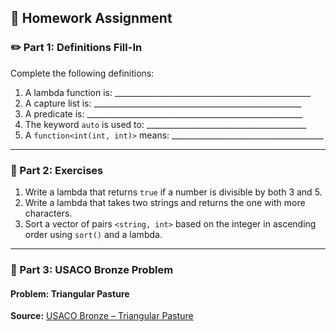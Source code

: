 
## 📄 Homework Assignment

### ✏️ Part 1: Definitions Fill-In

Complete the following definitions:

1. A lambda function is: _________________________________________________
2. A capture list is: ____________________________________________________
3. A predicate is: ______________________________________________________
4. The keyword `auto` is used to: ________________________________________
5. A `function<int(int, int)>` means: ______________________________________

---

### 🔧 Part 2: Exercises

1. Write a lambda that returns `true` if a number is divisible by both 3 and 5.
2. Write a lambda that takes two strings and returns the one with more characters.
3. Sort a vector of pairs `<string, int>` based on the integer in ascending order using `sort()` and a lambda.

---

### 🔧 Part 3: USACO Bronze Problem

#### Problem: Triangular Pasture

**Source:** [USACO Bronze – Triangular Pasture](https://usaco.org/index.php?page=viewproblem2&cpid=1036)

